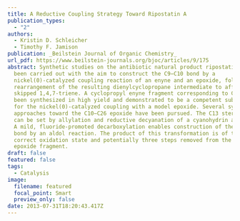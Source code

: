```yaml
---
title: A Reductive Coupling Strategy Toward Ripostatin A
publication_types:
  - "2"
authors:
  - Kristin D. Schleicher
  - Timothy F. Jamison
publication: _Beilstein Journal of Organic Chemistry_
url_pdf: https://www.beilstein-journals.org/bjoc/articles/9/175
abstract: Synthetic studies on the antibiotic natural product ripostatin A have
  been carried out with the aim to construct the C9−C10 bond by a
  nickel(0)-catalyzed coupling reaction of an enyne and an epoxide, followed by
  rearrangement of the resulting dienylcyclopropane intermediate to afford the
  skipped 1,4,7-triene. A cyclopropyl enyne fragment corresponding to C1−C9 has
  been synthesized in high yield and demonstrated to be a competent substrate
  for the nickel(0)-catalyzed coupling with a model epoxide. Several synthetic
  approaches toward the C10−C26 epoxide have been pursued. The C13 stereocenter
  can be set by allylation and reductive decyanation of a cyanohydrin acetonide.
  A mild, fluoride-promoted decarboxylation enables construction of the C15−C16
  bond by an aldol reaction. The product of this transformation is of the
  correct oxidation state and potentially three steps removed from the targeted
  epoxide fragment.
draft: false
featured: false
tags:
  - Catalysis
image:
  filename: featured
  focal_point: Smart
  preview_only: false
date: 2013-07-31T18:20:43.417Z
---
```

